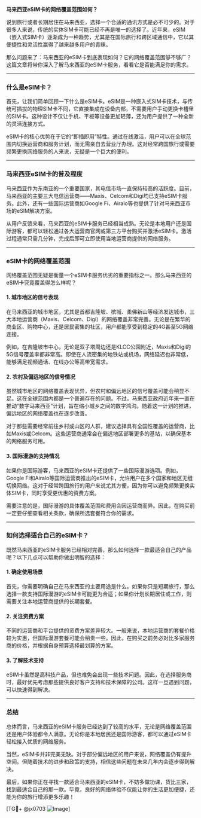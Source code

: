 **马来西亚eSIM卡的网络覆盖范围如何？**

说到旅行或者长期居住在马来西亚，选择一个合适的通讯方式是必不可少的。对于很多人来说，传统的实体SIM卡可能已经不再是唯一的选择了。近年来，eSIM（嵌入式SIM卡）逐渐成为一种趋势，尤其是在国际旅行和跨区域通信中，它以其便捷性和灵活性赢得了越来越多用户的青睐。

那么问题来了：马来西亚的eSIM卡到底表现如何？它的网络覆盖范围够不够广？这篇文章将带你深入了解马来西亚的eSIM卡服务，看看它是否能满足你的需求。

---

### **什么是eSIM卡？**

首先，让我们简单回顾一下什么是eSIM卡。eSIM是一种嵌入式SIM卡技术，与传统可插拔的物理SIM卡不同，它直接集成在设备内部，不需要用户手动更换卡槽里的SIM卡。这种设计不仅让手机、平板等设备更加轻薄，还为用户提供了一种全新的灵活连接方式。

eSIM卡的核心优势在于它的“即插即用”特性。通过在线激活，用户可以在全球范围内切换运营商和服务计划，而无需亲自去营业厅办理。这对经常跨国旅行或需要频繁更换网络服务的人来说，无疑是一个巨大的便利。

---

### **马来西亚eSIM卡的普及程度**

马来西亚作为东南亚的一个重要国家，其电信市场一直保持较高的活跃度。目前，马来西亚的主要三大电信运营商——Maxis、Celcom和Digi均已支持eSIM卡服务。此外，还有一些国际运营商如Google Fi、Airalo等也提供了针对马来西亚市场的eSIM解决方案。

从用户反馈来看，马来西亚的eSIM卡服务已经相当成熟。无论是本地用户还是国际游客，都可以轻松通过各大运营商官网或第三方平台购买并激活eSIM卡。激活过程通常只需几分钟，完成后即可立即使用当地运营商提供的网络服务。

---

### **eSIM卡的网络覆盖范围**

网络覆盖范围无疑是衡量一个eSIM卡服务优劣的重要指标之一。那么马来西亚的eSIM卡究竟覆盖得怎么样呢？

#### **1. 城市地区的信号表现**

在马来西亚的城市地区，尤其是首都吉隆坡、槟城、柔佛新山等经济发达城市，三大本地运营商（Maxis、Celcom、Digi）的网络覆盖非常完善。无论是在繁华的商业区、购物中心，还是居民密集的社区，用户都能享受到稳定的4G甚至5G网络连接。

例如，在吉隆坡市中心，无论是双子塔周边还是KLCC公园附近，Maxis和Digi的5G信号覆盖率都非常高。即使在人流密集的地铁站或机场，网络延迟也非常低，能够满足视频通话、在线办公等高带宽需求。

#### **2. 农村及偏远地区的信号情况**

虽然城市地区的网络覆盖表现优异，但农村和偏远地区的信号覆盖可能会稍显不足。这在全球范围内都是一个普遍存在的问题。不过，马来西亚政府近年来一直在推动“数字马来西亚”计划，旨在缩小城乡之间的数字鸿沟。随着这一计划的推进，偏远地区的网络覆盖也在逐步改善。

对于那些需要经常前往乡村或山区的人群，建议选择具有全国性覆盖的运营商，比如Maxis或Celcom。这些运营商通常会在偏远地区部署更多的基站，以确保基本的网络服务可用。

#### **3. 国际漫游的支持情况**

如果你是国际游客，马来西亚的eSIM卡还提供了一些国际漫游选项。例如，Google Fi和Airalo等国际运营商推出的eSIM卡，允许用户在多个国家和地区无缝切换网络。这对于经常跨国旅行的用户来说尤其方便，因为你可以避免频繁更换实体SIM卡，同时享受更优惠的资费方案。

需要注意的是，国际漫游的具体覆盖范围和费用会因运营商而异。因此，在购买前一定要仔细查看相关条款，确保所选套餐符合你的需求。

---

### **如何选择适合自己的eSIM卡？**

既然马来西亚的eSIM卡服务已经相对完善，那么如何选择一款最适合自己的产品呢？以下几点可以帮助你做出明智的选择：

#### **1. 确定使用场景**

首先，你需要明确自己在马来西亚的主要用途是什么。如果你只是短期旅行，那么选择一款支持国际漫游的eSIM卡可能更为合适；如果你计划长期居住或工作，则需要关注本地运营商提供的长期套餐。

#### **2. 关注资费方案**

不同的运营商和平台提供的资费方案差异较大。一般来说，本地运营商的套餐价格较为实惠，但国际漫游套餐可能会稍贵一些。因此，在购买之前务必对比多家服务商的价格，并根据自身预算选择最划算的方案。

#### **3. 了解技术支持**

eSIM卡虽然是高科技产品，但也难免会出现一些技术问题。因此，在选择服务商时，最好优先考虑那些提供良好客户支持和技术保障的公司。这样一旦遇到问题，可以快速得到解决。

---

### **总结**

总体而言，马来西亚的eSIM卡服务已经达到了较高的水平，无论是网络覆盖范围还是用户体验都令人满意。无论你是本地居民还是国际游客，都可以通过eSIM卡轻松接入优质的网络服务。

当然，eSIM卡并非完美无缺。对于部分偏远地区的用户来说，网络覆盖仍有提升空间。但随着技术的进步和政策的支持，相信这些问题在未来几年内会逐步得到解决。

最后，如果你正在寻找一款适合马来西亚的eSIM卡，不妨多做功课，货比三家，找到最适合自己的那一款。毕竟，良好的网络体验不仅能让你的生活更加便捷，还能为你的旅行增添更多乐趣！

[TG💪+ @jx0703 ![Image](https://github.com/user-attachments/assets/dbca1d08-cadb-493c-b0ec-ad6f7a83f270)]